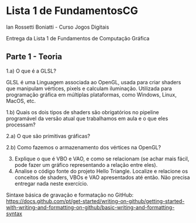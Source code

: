 # Lista 1 de FundamentosCG

Ian Rossetti Boniatti - Curso Jogos Digitais 

Entrega da Lista 1 de Fundamentos de Computação Gráfica

## Parte 1 - Teoria
1.a) O que é a GLSL?

   GLSL é uma Linguagem associada ao OpenGL, usada para criar shaders que manipulam vértices, pixels e calculam iluminação. Utilizada para programação gráfica em múltiplas plataformas, como Windows, Linux, MacOS,
etc.


1.b) Quais os dois tipos de shaders são obrigatórios no pipeline programável da versão atual que trabalhamos em aula e o que eles processam?
   



   
2.a) O que são primitivas gráficas?


2.b) Como fazemos o armazenamento dos vértices na OpenGL?




3. Explique o que é VBO e VAO, e como se relacionam (se achar mais fácil, pode fazer um gráfico representando a relação entre eles).
4. Analise o código fonte do projeto Hello Triangle. Localize e relacione os conceitos de shaders, VBOs e VAO apresentados até então. Não precisa entregar nada neste exercício.



Sintaxe básica de gravação e formatação no GitHub:
https://docs.github.com/pt/get-started/writing-on-github/getting-started-with-writing-and-formatting-on-github/basic-writing-and-formatting-syntax
